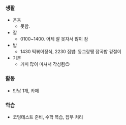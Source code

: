 ### 생활

- 운동
    - 못함.
- 잠
    - 0100~1400. 어제 잘 못자서 많이 잠
- 밥
    - 1430 떡볶이정식, 2230 집밥: 동그랑땡 잡곡밥 겉절이
- 기분
    - 커피 많이 마셔서 각성됨😉

### 활동

- 만남 1개, 카페

### 학습

- 코딩테스트 준비, 수학 복습, 잡무 처리
